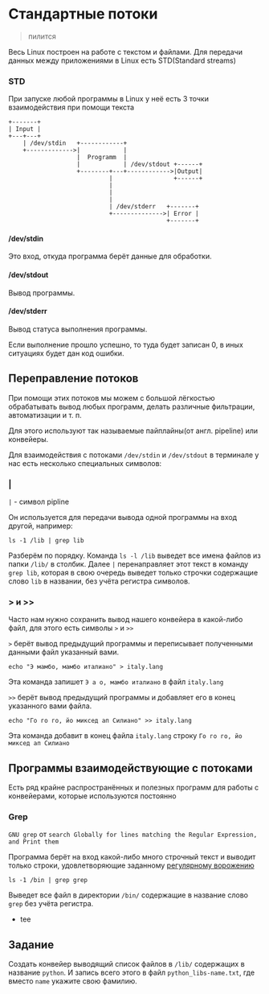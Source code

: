 # Стандартные потоки
> пилится

Весь Linux построен на работе с текстом и файлами. Для передачи данных между приложениями в Linux есть STD(Standard streams)


### STD

При запуске любой программы в Linux у неё есть 3 точки взаимодействия при помощи текста

```
+-------+
| Input |
+---+---+
    | /dev/stdin   +------------+
    +------------->|            |
                   |  Programm  |
                   |            | /dev/stdout +------+
                   +--------+---+------------>|Output|
                            |                 +------+
                            |
                            |
                            |
                            | /dev/stderr   +-------+
                            +-------------->| Error |
                                            +-------+
```

#### /dev/stdin

Это вход, откуда программа берёт данные для обработки.

#### /dev/stdout

Вывод программы.

#### /dev/stderr

Вывод статуса выполнения программы.

Если выполнение прошло успешно, то туда будет записан 0, в иных ситуациях будет дан код ошибки.



## Переправление потоков

При помощи этих потоков мы можем с большой лёгкостью обрабатывать вывод любых программ, делать различные фильтрации, автоматизации и т. п.

Для этого используют так называемые пайплайны(от англ. pipeline) или конвейеры.

Для взаимодействия с потоками `/dev/stdin` и `/dev/stdout` в терминале у нас есть несколько специальных символов:

### |

`|` - символ pipline

Он используется для передачи вывода одной программы на вход другой, например:

```
ls -1 /lib | grep lib
```

Разберём по порядку. Команда `ls -l /lib` выведет все имена файлов из папки `/lib/` в столбик. Далее `|` перенаправляет этот текст в команду `grep lib`, которая в свою очередь выведет только строчки содержащие слово `lib` в названии, без учёта регистра символов.

### > и >>

Часто нам нужно сохранить вывод нашего конвейера в какой-либо файл, для этого есть символы `>` и `>>`

`>` берёт вывод предыдущий программы и переписывает полученными данными файл указанный вами.
```
echo "Э мамбо, мамбо италиано" > italy.lang
```
Эта команда запишет `Э а о, мамбо италиано` в файл `italy.lang`

`>>` берёт вывод предыдущий программы и добавляет его в конец указанного вами файла.
```
echo "Го го го, йо миксед ап Силиано" >> italy.lang
```
Эта команда добавит в конец файла `italy.lang` строку `Го го го, йо миксед ап Силиано`

## Программы взаимодействующие с потоками

Есть ряд крайне распространённых и полезных программ для работы с конвейерами, которые используются постоянно

### Grep
`GNU grep` от `search Globally for lines matching the Regular Expression, and Print them`

Программа берёт на вход какой-либо много строчный текст и выводит только строки, удовлетворяющие заданному [регулярному ворожению](https://ru.wikipedia.org/wiki/%D0%A0%D0%B5%D0%B3%D1%83%D0%BB%D1%8F%D1%80%D0%BD%D1%8B%D0%B5_%D0%B2%D1%8B%D1%80%D0%B0%D0%B6%D0%B5%D0%BD%D0%B8%D1%8F)

```
ls -1 /bin | grep grep
```
Выведет все файл в директории `/bin/` содержащие в название слово `grep` без учёта регистра.
* tee

## Задание

Создать конвейер выводящий список файлов в `/lib/` содержащих в название `python`. И запись всего этого в файл `python_libs-name.txt`, где вместо `name` укажите свою фамилию.
